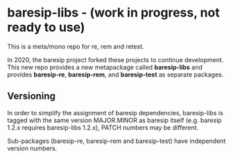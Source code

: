 # baresip-libs - (work in progress, not ready to use)

This is a meta/mono repo for re, rem and retest.

In 2020, the baresip project forked these projects to continue development.
This new repo provides a new metapackage called **baresip-libs** and provides 
**baresip-re**, **baresip-rem**, and **baresip-test** as separate packages.


## Versioning
In order to simplify the assignment of baresip dependencies, baresip-libs
is tagged with the same version MAJOR.MINOR as baresip itself 
(e.g. baresip 1.2.x requires baresip-libs 1.2.x), PATCH numbers may be different. 

Sub-packages (baresip-re, baresip-rem and baresip-test) have independent 
version numbers.
